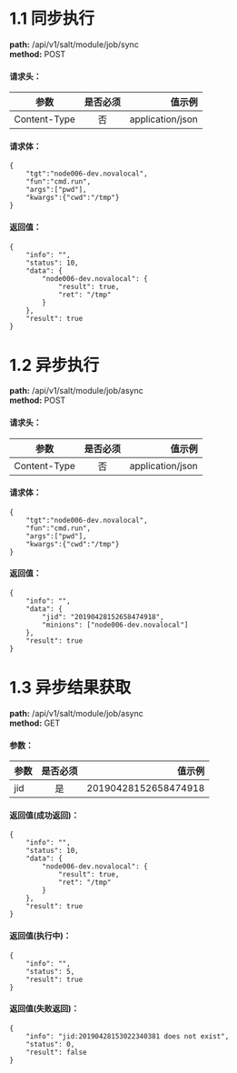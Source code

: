 # 1.1 同步执行
**path:** /api/v1/salt/module/job/sync                  
**method:** POST
#### 请求头：
| 参数        | 是否必须           | 值示例  |
| ------------- |:-------------:| -----:|
| Content-Type      | 否 | application/json |
#### 请求体：
```
{
	"tgt":"node006-dev.novalocal",
	"fun":"cmd.run",
	"args":["pwd"],
	"kwargs":{"cwd":"/tmp"}
}
```
#### 返回值：
```
{
	"info": "",
	"status": 10,
	"data": {
		"node006-dev.novalocal": {
			"result": true,
			"ret": "/tmp"
		}
	},
	"result": true
}
```
# 1.2 异步执行
**path:** /api/v1/salt/module/job/async  
**method:** POST
#### 请求头：
| 参数        | 是否必须           | 值示例  |
| ------------- |:-------------:| -----:|
| Content-Type      | 否 | application/json |
#### 请求体：
```
{
	"tgt":"node006-dev.novalocal",
	"fun":"cmd.run",
	"args":["pwd"],
	"kwargs":{"cwd":"/tmp"}
}
```                
#### 返回值：
```
{
	"info": "",
	"data": {
		"jid": "20190428152658474918",
		"minions": ["node006-dev.novalocal"]
	},
	"result": true
}
```
# 1.3 异步结果获取
**path:** /api/v1/salt/module/job/async  
**method:** GET
#### 参数：
| 参数        | 是否必须           | 值示例  |
| ------------- |:-------------:| -----:|
| jid      | 是 | 20190428152658474918 |                
#### 返回值(成功返回)：
```
{
	"info": "",
	"status": 10,
	"data": {
		"node006-dev.novalocal": {
			"result": true,
			"ret": "/tmp"
		}
	},
	"result": true
}
```
#### 返回值(执行中)：
```
{
	"info": "",
	"status": 5,
	"result": true
}
```
#### 返回值(失败返回)：
```
{
	"info": "jid:20190428153022340381 does not exist",
	"status": 0,
	"result": false
}
```